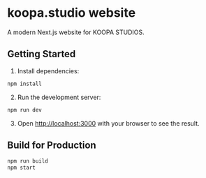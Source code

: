 # koopa.studio website

A modern Next.js website for KOOPA STUDIOS.

## Getting Started

1. Install dependencies:
```bash
npm install
```

2. Run the development server:
```bash
npm run dev
```

3. Open [http://localhost:3000](http://localhost:3000) with your browser to see the result.

## Build for Production

```bash
npm run build
npm start
```
